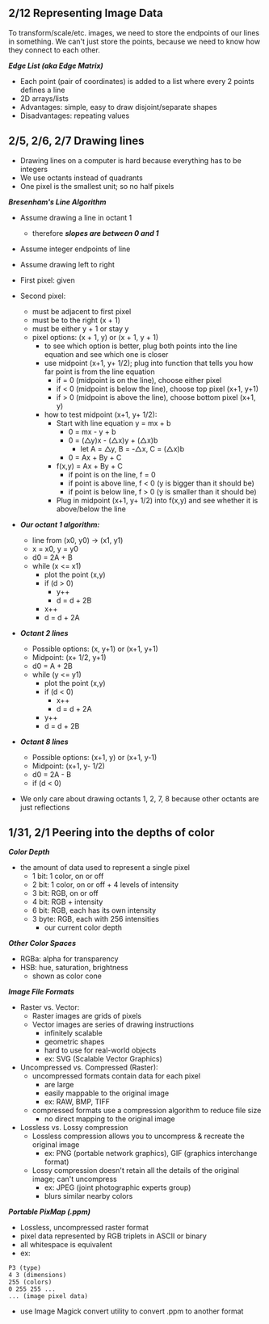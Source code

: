 ## 2/12 Representing Image Data
To transform/scale/etc. images, we need to store the endpoints of our lines in something.
We can't just store the points, because we need to know how they connect to each other.

***Edge List (aka Edge Matrix)***
- Each point (pair of coordinates) is added to a list where every 2 points defines a line
- 2D arrays/lists
- Advantages: simple, easy to draw disjoint/separate shapes
- Disadvantages: repeating values


## 2/5, 2/6, 2/7 Drawing lines

- Drawing lines on a computer is hard because everything has to be integers
- We use octants instead of quadrants
- One pixel is the smallest unit; so no half pixels

***Bresenham's Line Algorithm***
- Assume drawing a line in octant 1
  - therefore ***slopes are between 0 and 1***
- Assume integer endpoints of line
- Assume drawing left to right
- First pixel: given
- Second pixel:
  - must be adjacent to first pixel
  - must be to the right (x + 1)
  - must be either y + 1 or stay y
  - pixel options: (x + 1, y) or (x + 1, y + 1)
    - to see which option is better, plug both points into the line equation and see which one is closer
    - use midpoint (x+1, y+ 1/2); plug into function that tells you how far point is from the line equation
      - if = 0 (midpoint is on the line), choose either pixel
      - if < 0 (midpoint is below the line), choose top pixel (x+1, y+1)
      - if > 0 (midpoint is above the line), choose bottom pixel (x+1, y)
    - how to test midpoint (x+1, y+ 1/2):
      - Start with line equation y = mx + b
        - 0 = mx - y + b
        - 0 = (△y)x - (△x)y + (△x)b
          - let A = △y, B = -△x, C = (△x)b
        - 0 = Ax + By + C
      - f(x,y) = Ax + By + C
        - if point is on the line, f = 0
        - if point is above line, f < 0 (y is bigger than it should be)
        - if point is below line, f > 0 (y is smaller than it should be)
      - Plug in midpoint (x+1, y+ 1/2) into f(x,y) and see whether it is above/below the line
- ***Our octant 1 algorithm:***
  - line from (x0, y0) -> (x1, y1)
  - x = x0, y = y0
  - d0 = 2A + B
  - while (x <= x1)
    - plot the point (x,y)
    - if (d > 0)
      - y++
      - d = d + 2B
    - x++
    - d = d + 2A
    
- ***Octant 2 lines***
  - Possible options: (x, y+1) or (x+1, y+1)
  - Midpoint: (x+ 1/2, y+1)
  - d0 = A + 2B
  - while (y <= y1)
    - plot the point (x,y)
    - if (d < 0)
      - x++
      - d = d + 2A
    - y++
    - d = d + 2B
  
- ***Octant 8 lines***
  - Possible options: (x+1, y) or (x+1, y-1)
  - Midpoint: (x+1, y- 1/2)
  - d0 = 2A - B
  - if (d < 0)
  
- We only care about drawing octants 1, 2, 7, 8 because other octants are just reflections


## 1/31, 2/1 Peering into the depths of color
***Color Depth***
- the amount of data used to represent a single pixel
  - 1 bit: 1 color, on or off
  - 2 bit: 1 color, on or off + 4 levels of intensity
  - 3 bit: RGB, on or off
  - 4 bit: RGB + intensity
  - 6 bit: RGB, each has its own intensity
  - 3 byte: RGB, each with 256 intensities
    - our current color depth

***Other Color Spaces***
- RGBa: alpha for transparency
- HSB: hue, saturation, brightness
  - shown as color cone
  
***Image File Formats***
- Raster vs. Vector:
  - Raster images are grids of pixels
  - Vector images are series of drawing instructions
    - infinitely scalable
    - geometric shapes
    - hard to use for real-world objects
    - ex: SVG (Scalable Vector Graphics)
- Uncompressed vs. Compressed (Raster):
  - uncompressed formats contain data for each pixel
    - are large
    - easily mappable to the original image
    - ex: RAW, BMP, TIFF
  - compressed formats use a compression algorithm to reduce file size
    - no direct mapping to the original image
- Lossless vs. Lossy compression
  - Lossless compression allows you to uncompress & recreate the original image
    - ex: PNG (portable network graphics), GIF (graphics interchange format)
  - Lossy compression doesn't retain all the details of the original image; can't uncompress
    - ex: JPEG (joint photographic experts group)
    - blurs similar nearby colors
    
***Portable PixMap (.ppm)***
- Lossless, uncompressed raster format
- pixel data represented by RGB triplets in ASCII or binary
- all whitespace is equivalent
- ex:
```
P3 (type)
4 3 (dimensions)
255 (colors)
0 255 255 ...
... (image pixel data)
```
- use Image Magick convert utility to convert .ppm to another format
